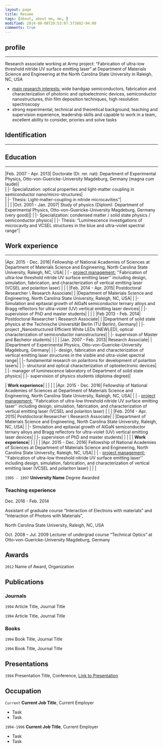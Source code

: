 ```yaml
---
layout: page
title: Resume
tags: [about, about me, me, ]
modified: 2014-08-08T20:53:07.573882-04:00
comments: true
---
```



## profile

***

Research associate working at Army project: “Fabrication of ultra-low threshold nitride UV surface emitting laser“ at Department of Materials Science and Engineering at the North Carolina State University in Raleigh, NC, USA  

* <u>main research interests:</u> wide bandgap semiconductors, fabrication and characterization of photonic and optoelectronic devices, semiconductor nanostructures, thin film deposition techniques, high resolution spectroscopy 
* strong experimental, technical and theoretical background, teaching and supervision experience, leadership skills and capable to work in a team, excellent ability to consider, priories and solve tasks

## Identification

***


## Education

***

|Feb. 2007 - Apr. 2013|	Doctorate (Dr. rer. nat): Department of Experimental Physics, Otto-von-Guericke-University Magdeburg, Germany (magna cum laude)|  
| |- Specialization: optical properties and light-matter coupling in semiconductor nano/micro-structures|  
| |- Thesis: Light-matter-coupling in nitride microcavities”|  
| | |
|Oct. 2001 - Jan. 2007|	Study of physics (Diplom): Department of Experimental Physics, Otto-von-Guericke-University Magdeburg, Germany (very good)||
| |- Specialization: condensed matter / solid state physics / semiconductor physics|
| |- Thesis: “Luminescence investigations of microcavity and VCSEL structures in the blue and ultra-violet spectral range”|

## Work experience

***

|Apr. 2015 - Dec. 2016| Fellowship of National Academies of Sciences at Department of Materials Science and Engineering, North Carolina State University, Raleigh, NC, USA|
| | - <u>project management:</u> ''Fabrication of ultra-low threshold nitride UV surface emitting laser'' including design, simulation, fabrication, and characterization of vertical emitting laser (VCSEL and polariton laser)
| | |
|Feb. 2014 - Apr. 2015| Postdoctoral Researcher \ Research Associate|
| |Department of Materials Science and Engineering, North Carolina State University, Raleigh, NC, USA|
| |- Simulation and epitaxial growth of AlGaN semiconductor ternary alloys and Bragg reflectors for ultra-violet (UV) vertical emitting laser devices|
| |- supervision of PhD and master students|
| | |
|Feb 2013 - Feb. 2014| Postdoctoral Researcher \ Research Associate|
| |Department of solid state physics at the Technische Universität Berlin (TU Berlin), Germany|
| |- project „Nanostructured Efficient White LEDs (NEWLED), optical characterization of semiconductor nanostructures|
| |- supervison of Master and Bachelor students|
| | |
|Jan. 2007 - Feb. 2013| Research Associate|
| |Department of Experimental Physics, Otto-von-Guericke-University Magdeburg, Germany|
| |- design, fabrication and characterization of vertical emitting laser structures in the visible and ultra-violet spectral range|
| |- fundamental research on polaritons for development of polariton lasers|
| |- structural and optical characterization of optoelectronic devices|
| |- manager of luminescence laboratory of Department of solid state physics|
| |- supervision of physics students (diploma degree)|


| **Work experience**| |
| | |
|Apr. 2015 - Dec. 2016| Fellowship of National Academies of Sciences at Department of Materials Science and Engineering, North Carolina State University, Raleigh, NC, USA|
| | - <u>project management:</u> ''Fabrication of ultra-low threshold nitride UV surface emitting laser'' including design, simulation, fabrication, and characterization of vertical emitting laser (VCSEL and polariton laser)
| | |
|Feb. 2014 - Apr. 2015| Postdoctoral Researcher \ Research Associate|
| |Department of Materials Science and Engineering, North Carolina State University, Raleigh, NC, USA|
| |- Simulation and epitaxial growth of AlGaN semiconductor ternary alloys and Bragg reflectors for ultra-violet (UV) vertical emitting laser devices|
| |- supervision of PhD and master students|
| | |
| **Work experience**| |
| | |
|Apr. 2015 - Dec. 2016| Fellowship of National Academies of Sciences at Department of Materials Science and Engineering, North Carolina State University, Raleigh, NC, USA|
| | - <u>project management:</u> ''Fabrication of ultra-low threshold nitride UV surface emitting laser'' including design, simulation, fabrication, and characterization of vertical emitting laser (VCSEL and polariton laser)
| | |

`1995 - 1997`
__University Name__
Degree Awarded 

### Teaching experience

Dec. 2016 - Feb. 2014

Assistant of graduate course “Interaction of Electrons with materials” and
“Interaction of Photons with Materials”,

North Carolina State University, Raleigh, NC, USA 

Oct. 2008 – Jul. 2009
Lecturer of undergrad course “Technical Optics” at Otto-von-Guericke-University Magdeburg, Germany


## Awards

`2012`
Name of Award, Organization 

## Publications

<!-- A list is also available [online](http://scholar.google.co.uk/citations?user=LTOTl0YAAAAJ) -->

### Journals

`1994`
Article Title, Journal Title

`1994`
Article Title, Journal Title

### Books

`1994`
Book Title, Journal Title

`1994`
Book Title, Journal Title


## Presentations

`1994`
Presentation Title, Conference, <a href="http://MyWebsite.tld/presentation1">Link to Presentation</a>


## Occupation

`Current`
__Current Job Title__, Current Employer 

- Task
- Task

`1994-1996`
__Current Job Title__, Current Employer 

- Task
- Task



<!-- ### Footer

Last updated: May 2013 -->


